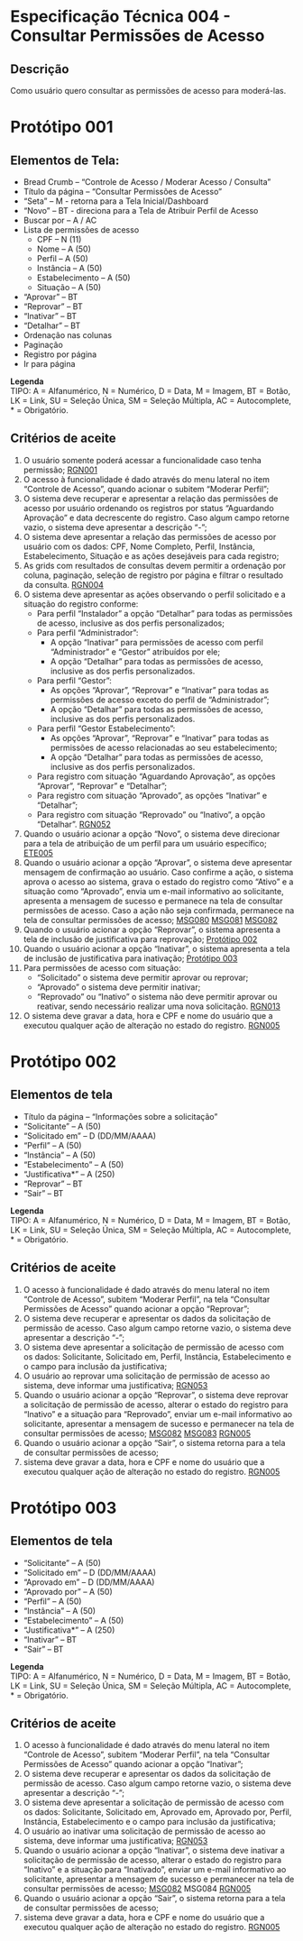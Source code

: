 # Especificação Técnica 004 - Consultar Permissões de Acesso

## Descrição
Como usuário quero consultar as permissões de acesso para moderá-las. 

# Protótipo 001


## Elementos de Tela:
* Bread Crumb – “Controle de Acesso / Moderar Acesso / Consulta” 
* Título da página – “Consultar Permissões de Acesso” 
* “Seta” – M - retorna para a Tela Inicial/Dashboard 
* “Novo” – BT - direciona para a Tela de Atribuir Perfil de Acesso 
* Buscar por – A / AC 
* Lista de permissões de acesso 
    * CPF – N (11) 
    * Nome – A (50) 
    * Perfil – A (50) 
    * Instância – A (50) 
    * Estabelecimento – A (50) 
    * Situação – A (50) 
* “Aprovar” – BT 
* “Reprovar” – BT 
* “Inativar” – BT 
* “Detalhar” – BT 
* Ordenação nas colunas  
* Paginação  
* Registro por página  
* Ir para página  

**Legenda**  
TIPO: A = Alfanumérico, N = Numérico, D = Data, M = Imagem, BT = Botão, LK = Link, SU = Seleção Única, SM = Seleção Múltipla, AC = Autocomplete, * = Obrigatório. 

## Critérios de aceite 
1. O usuário somente poderá acessar a funcionalidade caso tenha permissão; [RGN001](DocumentoDeRegrasv2.md#rgn001)
2. O acesso à funcionalidade é dado através do menu lateral no item “Controle de Acesso”, quando acionar o subitem “Moderar Perfil”; 
3. O sistema deve recuperar e apresentar a relação das permissões de acesso por usuário ordenando os registros por status “Aguardando Aprovação” e data decrescente do registro. Caso algum campo retorne vazio, o sistema deve apresentar a descrição “-”; 
4. O sistema deve apresentar a relação das permissões de acesso por usuário com os dados: CPF, Nome Completo, Perfil, Instância, Estabelecimento, Situação e as ações desejáveis para cada registro; 
5. As grids com resultados de consultas devem permitir a ordenação por coluna, paginação, seleção de registro por página e filtrar o resultado da consulta. [RGN004](DocumentoDeRegrasv2.md#rgn004)
6. O sistema deve apresentar as ações observando o perfil solicitado e a situação do registro conforme: 
      * Para perfil “Instalador” a opção “Detalhar” para todas as permissões de acesso, inclusive as dos perfis personalizados; 
      * Para perfil “Administrador”: 
          * A opção “Inativar” para permissões de acesso com perfil “Administrador” e “Gestor” atribuídos por ele; 
          * A opção “Detalhar” para todas as permissões de acesso, inclusive as dos perfis personalizados. 
      * Para perfil “Gestor”: 
          * As opções “Aprovar”, “Reprovar” e “Inativar” para todas as permissões de acesso exceto do perfil de “Administrador”; 
          * A opção “Detalhar” para todas as permissões de acesso, inclusive as dos perfis personalizados. 
      * Para perfil “Gestor Estabelecimento”: 
          * As opções “Aprovar”, “Reprovar” e “Inativar” para todas as permissões de acesso relacionadas ao seu estabelecimento; 
          * A opção “Detalhar” para todas as permissões de acesso, inclusive as dos perfis personalizados. 
      * Para registro com situação “Aguardando Aprovação”, as opções “Aprovar”, “Reprovar” e “Detalhar”;  
      * Para registro com situação “Aprovado”, as opções “Inativar” e “Detalhar”; 
      * Para registro com situação “Reprovado” ou “Inativo”, a opção “Detalhar”. [RGN052](DocumentoDeRegrasv2.md#rgn052)
7. Quando o usuário acionar a opção “Novo”, o sistema deve direcionar para a tela de atribuição de um perfil para um usuário específico; [ETE005](ETE005.md)
8. Quando o usuário acionar a opção “Aprovar”, o sistema deve apresentar mensagem de confirmação ao usuário. Caso confirme a ação, o sistema aprova o acesso ao sistema, grava o estado do registro como “Ativo” e a situação como “Aprovado”, envia um e-mail informativo ao solicitante, apresenta a mensagem de sucesso e permanece na tela de consultar permissões de acesso. Caso a ação não seja confirmada, permanece na tela de consultar permissões de acesso; [MSG080](DocumentoDeMensagensv2.md#msg080) [MSG081](DocumentoDeMensagensv2.md#msg081) [MSG082](DocumentoDeMensagensv2.md#msg082)
9. Quando o usuário acionar a opção “Reprovar”, o sistema apresenta a tela de inclusão de justificativa para reprovação; [Protótipo 002](ETE004.md#prototipo-002) 
10. Quando o usuário acionar a opção “Inativar”, o sistema apresenta a tela de inclusão de justificativa para inativação; [Protótipo 003](ETE004.md#prototipo-003) 
11. Para permissões de acesso com situação: 
    * “Solicitado” o sistema deve permitir aprovar ou reprovar; 
    * “Aprovado” o sistema deve permitir inativar; 
    * “Reprovado” ou “Inativo” o sistema não deve permitir aprovar ou reativar, sendo necessário realizar uma nova solicitação. [RGN013](DocumentoDeRegrasv2.md#rgn013)
12. O sistema deve gravar a data, hora e CPF e nome do usuário que a executou qualquer ação de alteração no estado do registro. [RGN005](DocumentoDeRegrasv2.md#rgn005)

# Protótipo 002

## Elementos de tela
* Título da página – “Informações sobre a solicitação” 
* “Solicitante” – A (50) 
* “Solicitado em” – D (DD/MM/AAAA) 
* “Perfil” – A (50) 
* “Instância” – A (50) 
* “Estabelecimento” – A (50) 
* “Justificativa*” – A (250) 
* “Reprovar” – BT 
* “Sair” – BT 

**Legenda**  
TIPO: A = Alfanumérico, N = Numérico, D = Data, M = Imagem, BT = Botão, LK = Link, SU = Seleção Única, SM = Seleção Múltipla, AC = Autocomplete, * = Obrigatório. 

## Critérios de aceite
1. O acesso à funcionalidade é dado através do menu lateral no item “Controle de Acesso”, subitem “Moderar Perfil”, na tela “Consultar Permissões de Acesso” quando acionar a opção “Reprovar”; 
2. O sistema deve recuperar e apresentar os dados da solicitação de permissão de acesso. Caso algum campo retorne vazio, o sistema deve apresentar a descrição “-”; 
3. O sistema deve apresentar a solicitação de permissão de acesso com os dados: Solicitante, Solicitado em, Perfil, Instância, Estabelecimento e o campo para inclusão da justificativa; 
4. O usuário ao reprovar uma solicitação de permissão de acesso ao sistema, deve informar uma justificativa; [RGN053](DocumentoDeRegrasv2.md#rgn053)
5. Quando o usuário acionar a opção “Reprovar”, o sistema deve reprovar a solicitação de permissão de acesso, alterar o estado do registro para “Inativo” e a situação para “Reprovado”, enviar um e-mail informativo ao solicitante, apresentar a mensagem de sucesso e permanecer na tela de consultar permissões de acesso; [MSG082](DocumentoDeMensagensv2.md#msg082) [MSG083](DocumentoDeMensagensv2.md#msg083) [RGN005](DocumentoDeRegrasv2.md#rgn005)
6. Quando o usuário acionar a opção “Sair”, o sistema retorna para a tela de consultar permissões de acesso; 
7. sistema deve gravar a data, hora e CPF e nome do usuário que a executou qualquer ação de alteração no estado do registro. [RGN005](DocumentoDeRegrasv2.md#rgn005)

# Protótipo 003


## Elementos de tela
* “Solicitante” – A (50) 
* “Solicitado em” – D (DD/MM/AAAA) 
* “Aprovado em” – D (DD/MM/AAAA) 
* “Aprovado por” – A (50) 
* “Perfil” – A (50) 
* “Instância” – A (50) 
* “Estabelecimento” – A (50) 
* “Justificativa*” – A (250) 
* “Inativar” – BT 
* “Sair” – BT 

**Legenda**  
TIPO: A = Alfanumérico, N = Numérico, D = Data, M = Imagem, BT = Botão, LK = Link, SU = Seleção Única, SM = Seleção Múltipla, AC = Autocomplete, * = Obrigatório. 

## Critérios de aceite
1. O acesso à funcionalidade é dado através do menu lateral no item “Controle de Acesso”, subitem “Moderar Perfil”, na tela “Consultar Permissões de Acesso” quando acionar a opção “Inativar”; 
2. O sistema deve recuperar e apresentar os dados da solicitação de permissão de acesso. Caso algum campo retorne vazio, o sistema deve apresentar a descrição “-”; 
3. O sistema deve apresentar a solicitação de permissão de acesso com os dados: Solicitante, Solicitado em, Aprovado em, Aprovado por, Perfil, Instância, Estabelecimento e o campo para inclusão da justificativa; 
4. O usuário ao inativar uma solicitação de permissão de acesso ao sistema, deve informar uma justificativa; [RGN053](DocumentoDeRegrasv2.md#rgn053)
5. Quando o usuário acionar a opção “Inativar”, o sistema deve inativar a solicitação de permissão de acesso, alterar o estado do registro para “Inativo” e a situação para “Inativado”, enviar um e-mail informativo ao solicitante, apresentar a mensagem de sucesso e permanecer na tela de consultar permissões de acesso; [MSG082](DocumentoDeMensagensv2.md#msg082) MSG084 [RGN005](DocumentoDeRegrasv2.md#rgn005)
6. Quando o usuário acionar a opção “Sair”, o sistema retorna para a tela de consultar permissões de acesso; 
7. sistema deve gravar a data, hora e CPF e nome do usuário que a executou qualquer ação de alteração no estado do registro. [RGN005](DocumentoDeRegrasv2.md#rgn005)